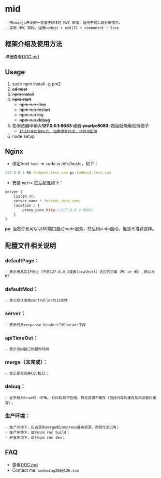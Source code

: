 # mid
	- 用nodejs开发的一套基于URI的 MVC 框架，适用于前后端分离项目。
	- 采用 MVC 架构，运用nodejs + es6(7) + component + less

## 框架介绍及使用方法
详细查看[DOC.md](https://github.com/xudeming208/mid/blob/master/DOC.md)


## Usage
1. sudo npm install -g pm2
2. ~~cd nest~~
3. ~~npm install~~
4. ~~npm start~~
	* ~~npm run stop~~
	* ~~npm run restart~~
	* ~~npm run log~~
	* ~~npm run debug~~
5. ~~在浏览器中输入**127.0.0.1:8083** 或者 **yourIp:8083**, 然后就能看见页面了~~
    * ~~`默认打开的是H5页, 如果想看PC页，请修改配置`~~
6. node setup

## Nginx
* 绑定host `host` => sudo vi /etc/hosts，如下：

```javascript
127.0.0.1 h5.fedevot.test.com pc.fedevot.test.com
```
* 安装 `nginx` 然后配置如下：

```javascript
server {
    listen 80;
    server_name *.fedevot.test.com;
    location / {
        proxy_pass http://127.0.0.1:8083;
    }
}
```

**ps:**
	当然你也可以以80端口启动node服务，然后用sudo启动，但是不推荐这样。

## 配置文件相关说明

### defaultPage：
	- 表示用真实IP地址（不是127.0.0.1或者localhost）访问的页面（PC or H5）,默认为H5

### defaultMod：
	- 表示默认查找controller的JS文件

### server：
	- 表示的是response headers中的server字段

### apiTimeOut：
	- 表示访问接口的超时时间

### merge（未完成）：
	- 表示是否合并CSS和JS；

### debug：
	- 此字段为true时：HTML、CSS和JS不压缩，静态资源不缓存（包括内存的缓存及浏览器的缓存）；

### 生产环境：
	- 生产环境下，应该是先merge和compress静态资源，然后传至CDN；
	- 生产环境下，运行npm run build；
	- 开发环境下，运行npm run dev；

## FAQ
* 查看[DOC.md](https://github.com/xudeming208/mid/blob/master/DOC.md)
* Contact me: `xudeming208@126.com`

